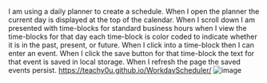 I am using a daily planner to create a schedule.
When I open the planner the current day is displayed at the top of the calendar.
When I scroll down I am presented with time-blocks for standard business hours
when I view the time-blocks for that day each time-block is color coded to indicate whether it is in the past, present, or future.
When I click into a time-block then I can enter an event.
When I click the save button for that time-block the text for that event is saved in local storage.
When I refresh the page the saved events persist.
https://teachy0u.github.io/WorkdayScheduler/
![image](https://user-images.githubusercontent.com/84609604/125543640-14a55275-f239-4cfd-8b4a-fb89ecf80e4d.png)
